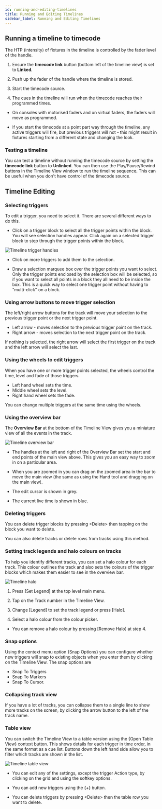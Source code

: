 ```yaml
---
id: running-and-editing-timelines
title: Running and Editing Timelines
sidebar_label: Running and Editing Timelines
---
```


Running a timeline to timecode
------------------

The HTP (intensity) of fixtures in the timeline is controlled by the fader level of the handle. 

1.  Ensure the **timecode link** button (bottom left of the timeline view) is set to **Linked**.

2.  Push up the fader of the handle where the timeline is stored.

3.  Start the timecode source. 

4.  The cues in the timeline will run when the timecode reaches their programmed times.

- On consoles with motorised faders and on virtual faders, the faders will move as programmed.

- If you start the timecode at a point part way through the timeline, any active triggers will fire, but previous triggers will not - this might result in fixtures starting from a different state and changing the look.

### Testing a timeline

You can test a timeline without running the timecode source by setting the **timecode link** button to **Unlinked**. You can then use the Play/Pause/Rewind buttons
in the Timeline View window to run the timeline sequence. This can be useful when you don't have control of the timecode source.                  

Timeline Editing
--------------------------
 
### Selecting triggers

To edit a trigger, you need to select it. There are several different ways to do this.
-   Click on a trigger block to select all the trigger points within the block. You will see selection 
    handles appear.  Click again on a selected trigger block to step through the
    trigger points within the block. 

![Timeline trigger handles](/docs/images/Timeline-Handles.png)

- Click on more triggers to add them to the selection.

- Draw a selection marquee box over the trigger points you want to select. Only the trigger points enclosed by the selection box will be selected, so if you want to select all points in a block they all need to be inside the box. This is a quick way to select one trigger point without having to "multi-click" on a block.

### Using arrow buttons to move trigger selection

The left/right arrow buttons for the track will move your selection to the previous trigger point or the next trigger point.

- Left arrow - moves selection to the previous trigger point on the track.
- Right arrow - moves selection to the next trigger point on the track.

If nothing is selected, the right arrow will select the first trigger on the track and the left arrow will select the last.

### Using the wheels to edit triggers

When you have one or more trigger points selected, the wheels control the time, level and fade of those triggers.

- Left hand wheel sets the time.
- Middle wheel sets the level.
- Right hand wheel sets the fade.

You can change multiple triggers at the same time using the wheels.

### Using the overview bar

The **Overview Bar** at the bottom of the Timeline View gives you a miniature view of all the events in the track.

![Timeline overview bar](/docs/images/Timeline-Overview-Bar.png)

- The handles at the left and right of the Overview Bar set the start and end points of the main view above. This gives you an easy way to zoom in on a particular area.

- When you are zoomed in you can drag on the zoomed area in the bar to move the main view (the same as using the Hand tool and dragging on the main view).

- The edit cursor is shown in grey.

- The current live time is shown in blue.

### Deleting triggers

You can delete trigger blocks by pressing \<Delete\> then tapping on the block you want to delete.

You can also delete tracks or delete rows from tracks using this method.

### Setting track legends and halo colours on tracks

To help you identify different tracks, you can set a halo colour for each track. This colour outlines the track and also sets the colours of the trigger blocks which makes them easier to see in the overview bar.

![Timeline halo](/docs/images/Timeline-Halo.png)

1. Press \[Set Legend\] at the top level main menu.

2. Tap on the Track number in the Timeline View.

3. Change \[Legend\] to set the track legend or press \[Halo\].

4. Select a halo colour from the colour picker.

- You can remove a halo colour by pressing \[Remove Halo\] at step 4.

### Snap options

Using the context menu option \{Snap Options\} you can configure whether new triggers will
snap to existing objects when you enter them by clicking on the Timeline View.
The snap options are
- Snap To Triggers
- Snap To Markers
- Snap To Cursor.


### Collapsing track view

If you have a lot of tracks, you can collapse them to a single line to show more tracks on the screen, by clicking the arrow button to the left of the track name.

### Table view

You can switch the Timeline View to a table version using the \{Open Table View\} context button. 
This shows details for each trigger in time order, in the same format as a cue list. Buttons down the left hand side allow you to filter which tracks are shown in the list.

![Timeline table view](/docs/images/Timeline-Table-View.png)

- You can edit any of the settings, except the trigger Action type, by clicking on the grid and using the softkey options.

- You can add new triggers using the \{+\} button.

- You can delete triggers by pressing \<Delete\> then the table row you want to delete.


